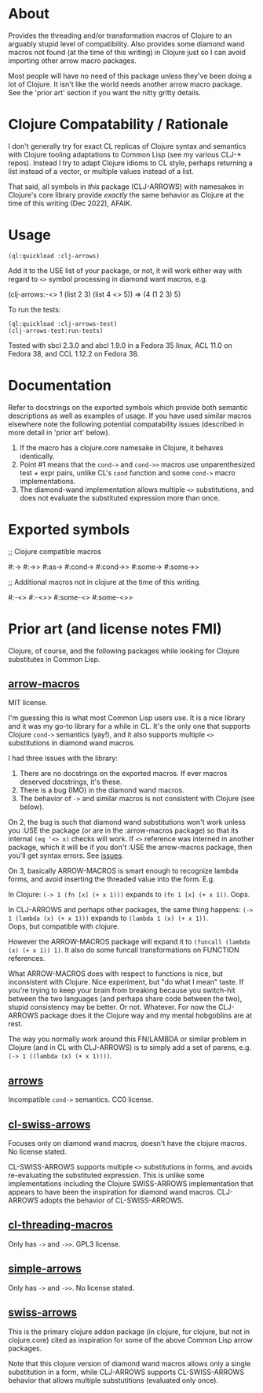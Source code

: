 # About

Provides the threading and/or transformation macros of Clojure to an arguably
stupid level of compatibility. Also provides some diamond wand macros
not found (at the time of this writing) in Clojure just so I can avoid importing
other arrow macro packages.

Most people will have no need of this package unless they've been doing a lot of Clojure.
It isn't like the world needs another arrow macro package.
See the 'prior art' section if you want the nitty gritty details.

# Clojure Compatability / Rationale

I don't generally try for exact CL replicas of Clojure syntax and semantics
with Clojure tooling adaptations to Common Lisp (see my various CLJ-* repos). Instead I try
to adapt Clojure idioms to CL style, perhaps returning a list instead of a
vector, or multiple values instead of a list. 

That said, all symbols in _this_ package (CLJ-ARROWS) with namesakes
in Clojure's core library provide _exactly_ the same behavior
as Clojure at the time of this writing (Dec 2022), AFAIK.

# Usage

    (ql:quickload :clj-arrows)

Add it to the USE list of your package, or not, it will work either way with regard
to `<>` symbol processing in diamond want macros, e.g.

   (clj-arrows:-<> 1 (list 2 3) (list 4 <> 5)) => (4 (1 2 3) 5)

To run the tests:

    (ql:quickload :clj-arrows-test)
    (clj-arrows-test:run-tests)

Tested with sbcl 2.3.0 and abcl 1.9.0 in a Fedora 35 linux, 
ACL 11.0 on Fedora 38, and CCL 1.12.2 on Fedora 38.

# Documentation

Refer to docstrings on the exported symbols which provide both semantic descriptions
as well as examples of usage.  If you have used similar macros elsewhere note
the following potential compatability issues
(described in more detail in 'prior art' below).

1. If the macro has a clojure.core namesake in Clojure, it behaves identically.
2. Point #1 means that the `cond->` and `cond->>` macros use unparenthesized test + expr pairs, unlike CL's `cond` function and some `cond->` macro implementations.
3. The diamond-wand implementation allows multiple `<>` substitutions, and does not evaluate the substituted expression more than once.


# Exported symbols

   ;; Clojure compatible macros

   #:->
   #:->>
   #:as->
   #:cond->
   #:cond->>
   #:some->
   #:some->>

   ;; Additional macros not in clojure at the time of this writing.

   #:-<>
   #:-<>>
   #:some-<>
   #:some-<>>


# Prior art (and license notes FMI)

Clojure, of course, and the following packages while looking for Clojure substitutes
in Common Lisp.

## [arrow-macros](https://github.com/hipeta/arrow-macros/)

MIT license.

I'm guessing this is what most Common Lisp users use. It is a nice library and
it was my go-to library for a while in CL. It's the only one that supports
Clojure `cond->` semantics (yay!), and it also supports multiple `<>` substitutions 
in diamond wand macros.

I had three issues with the library:

1. There are no docstrings on the exported macros. If ever macros deserved docstrings, it's these.
2. There is a bug (IMO) in the diamond wand macros.
3. The behavior of `->` and similar macros is not consistent with Clojure (see below).

On 2, the bug is such that diamond wand substitutions won't work unless you
:USE the package (or are in the :arrow-macros package) so that its internal
`(eq '<> x)` checks will work.  If `<>` reference was interned in
another package, which it will be if you don't :USE the arrow-macros package, then
you'll get syntax errors. See [issues](https://github.com/hipeta/arrow-macros/issues/4).

On 3, basically ARROW-MACROS is smart enough to recognize lambda forms, and avoid
inserting the threaded value into the form. E.g.

In Clojure:
`(-> 1 (fn [x] (+ x 1)))` expands to `(fn 1 [x] (+ x 1))`.  Oops. 

In CLJ-ARROWS and perhaps other packages, the same thing happens:
`(-> 1 (lambda (x) (+ x 1)))` expands to `(lambda 1 (x) (+ x 1))`.  
Oops, but compatible with clojure.

However the ARROW-MACROS package will expand it to `(funcall (lambda (x) (+ x 1)) 1)`. 
It also do some funcall transformations on FUNCTION references.

What ARROW-MACROS does with respect to functions is nice, but inconsistent with Clojure.
Nice experiment, but "do what I mean" taste.  If you're
trying to keep your brain from breaking because you switch-hit between the two
languages (and perhaps share code between the two), stupid consistency may be
better.  Or not. Whatever. For now the CLJ-ARROWS package does it the Clojure way
and my mental hobgoblins are at rest.

The way you normally work around this FN/LAMBDA or similar problem in Clojure
(and in CL with CLJ-ARROWS) is to simply
add a set of parens, e.g. `(-> 1 ((lambda (x) (+ x 1))))`.

## [arrows](https://github.com/Harleqin/arrows)

Incompatible `cond->` semantics.  CC0 license.

## [cl-swiss-arrows](https://github.com/andy128k/cl-swiss-arrows/)

Focuses only on diamond wand macros, doesn't have the clojure macros.  No license stated.

CL-SWISS-ARROWS supports multiple `<>` substitutions in forms, and avoids
re-evaluating the substituted expression.  This is unlike some implementations
including the Clojure SWISS-ARROWS implementation that appears to have been
the inspiration for diamond wand macros. CLJ-ARROWS adopts the behavior of CL-SWISS-ARROWS.

## [cl-threading-macros](https://github.com/horellana/cl-threading-macros)

Only has `->` and `->>`.  GPL3 license.

## [simple-arrows](https://github.com/digikar99/simple-arrows)

Only has `->` and `->>`. No license stated.

## [swiss-arrows](https://github.com/rplevy/swiss-arrows)

This is the primary clojure addon package 
(in clojure, for clojure, but not in clojure.core) cited
as inspiration for some of the above Common Lisp arrow packages.

Note that this clojure version of diamond wand macros allows only a single substitution
in a form, while CLJ-ARROWS supports CL-SWISS-ARROWS behavior that allows multiple
substutitions (evaluated only once).
